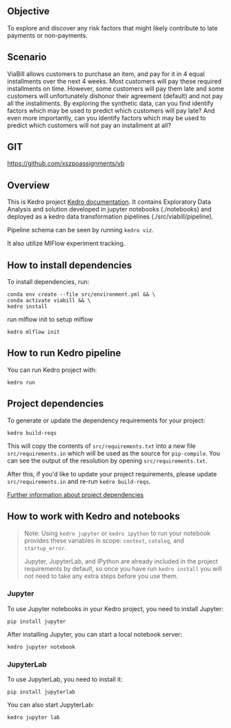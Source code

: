## Objective

To explore and discover any risk factors that might likely contribute to late payments or non-payments.

## Scenario

ViaBill allows customers to purchase an item, and pay for it in 4 equal installments over the next 4 weeks. Most customers will pay these required installments on time. However, some customers will pay them late and some customers will unfortunately dishonor their agreement (default) and not pay all the installments.
By exploring the synthetic data, can you find identify factors which may be used to predict which customers will pay late?
And even more importantly, can you identify factors which may be used to predict which customers will not pay an installment at all?


## GIT

https://github.com/xszpoassignments/vb


## Overview

This is Kedro project [Kedro documentation](https://kedro.readthedocs.io).
It contains Exploratory Data Analysis and solution developed in jupyter notebooks (./notebooks) and deployed as a kedro data transformation pipelines (./src/viabill/pipeline).

Pipeline schema can be seen by running `kedro viz`.

It also utilize MlFlow experiment tracking.

## How to install dependencies

To install dependencies, run:

```
conda env create --file src/environment.yml && \
conda activate viabill && \
kedro install
```

run mlflow init to setup mlflow
```
kedro mlflow init
```

## How to run Kedro pipeline

You can run Kedro project with:

```
kedro run
```

## Project dependencies

To generate or update the dependency requirements for your project:

```
kedro build-reqs
```

This will copy the contents of `src/requirements.txt` into a new file `src/requirements.in` which will be used as the source for `pip-compile`. You can see the output of the resolution by opening `src/requirements.txt`.

After this, if you'd like to update your project requirements, please update `src/requirements.in` and re-run `kedro build-reqs`.

[Further information about project dependencies](https://kedro.readthedocs.io/en/stable/04_kedro_project_setup/01_dependencies.html#project-specific-dependencies)

## How to work with Kedro and notebooks

> Note: Using `kedro jupyter` or `kedro ipython` to run your notebook provides these variables in scope: `context`, `catalog`, and `startup_error`.
>
> Jupyter, JupyterLab, and IPython are already included in the project requirements by default, so once you have run `kedro install` you will not need to take any extra steps before you use them.

### Jupyter
To use Jupyter notebooks in your Kedro project, you need to install Jupyter:

```
pip install jupyter
```

After installing Jupyter, you can start a local notebook server:

```
kedro jupyter notebook
```

### JupyterLab
To use JupyterLab, you need to install it:

```
pip install jupyterlab
```

You can also start JupyterLab:

```
kedro jupyter lab
```
